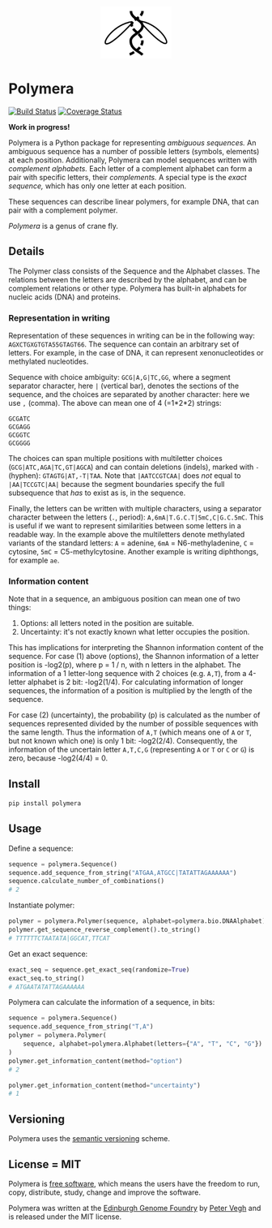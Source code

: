 <p align="center">
<img alt="Polymera logo" title="Polymera" src="https://raw.githubusercontent.com/Edinburgh-Genome-Foundry/Polymera/main/images/Polymera.png" width="140">
</p>


# Polymera

[![Build Status](https://travis-ci.org/Edinburgh-Genome-Foundry/Polymera.svg?branch=main)](https://travis-ci.org/Edinburgh-Genome-Foundry/Polymera)
[![Coverage Status](https://coveralls.io/repos/github/Edinburgh-Genome-Foundry/Polymera/badge.svg?branch=main)](https://coveralls.io/github/Edinburgh-Genome-Foundry/Polymera?branch=main)

**Work in progress!**

Polymera is a Python package for representing *ambiguous sequences.* An ambiguous sequence has a number of possible letters (symbols, elements) at each position. Additionally, Polymera can model sequences written with *complement alphabets.* Each letter of a complement alphabet can form a pair with specific letters, their *complements.* A special type is the *exact sequence,* which has only one letter at each position.

These sequences can describe linear polymers, for example DNA, that can pair with a complement polymer.

*Polymera* is a genus of crane fly.


## Details

The Polymer class consists of the Sequence and the Alphabet classes. The relations between the letters are described by the alphabet, and can be complement relations or other type. Polymera has built-in alphabets for nucleic acids (DNA) and proteins.

### Representation in writing

Representation of these sequences in writing can be in the following way: `AGXCTGXGTGTA55GTAGT66`. The sequence can contain an arbitrary set of letters. For example, in the case of DNA, it can represent xenonucleotides or methylated nucleotides.

Sequence with choice ambiguity: `GCG|A,G|TC,GG`, where a segment separator character, here `|` (vertical bar), denotes the sections of the sequence, and the choices are separated by another character: here we use `,` (comma). The above can mean one of 4 (=1\*2\*2) strings:
```
GCGATC
GCGAGG
GCGGTC
GCGGGG
```

The choices can span multiple positions with multiletter choices (`GCG|ATC,AGA|TC,GT|AGCA`) and can contain deletions (indels), marked with `-` (hyphen): `GTAGTG|AT,-T|TAA`. Note that `|AATCCGTCAA|` does *not* equal to `|AA|TCCGTC|AA|` because the segment boundaries specify the full subsequence that *has* to exist as is, in the sequence.

Finally, the letters can be written with multiple characters, using a separator character between the letters (`.`, period): `A,6mA|T.G.C.T|5mC,C|G.C.5mC`. This is useful if we want to represent similarities between some letters in a readable way. In the example above the multiletters denote methylated variants of the standard letters: `A` = adenine, `6mA` = N6-methyladenine, `C` = cytosine, `5mC` = C5-methylcytosine. Another example is writing diphthongs, for example `ae`.


### Information content

Note that in a sequence, an ambiguous position can mean one of two things:

1. Options: all letters noted in the position are suitable.
2. Uncertainty: it's not exactly known what letter occupies the position.

This has implications for interpreting the Shannon information content of the sequence. For case (1) above (options), the Shannon information of a letter position is -log2(p), where p = 1 / n, with n letters in the alphabet. The information of a 1 letter-long sequence with 2 choices (e.g. `A,T`), from a 4-letter alphabet is 2 bit: -log2(1/4). For calculating information of longer sequences, the information of a position is multiplied by the length of the sequence.

For case (2) (uncertainty), the probability (p) is calculated as the number of sequences represented divided by the number of possible sequences with the same length. Thus the information of `A,T` (which means one of `A` or `T`, but not known which one) is only 1 bit: -log2(2/4).
Consequently, the information of the uncertain letter `A,T,C,G` (representing `A` or `T` or `C` or `G`) is zero, because -log2(4/4) = 0.


## Install

```bash
pip install polymera
```


## Usage

Define a sequence:

```python
sequence = polymera.Sequence()
sequence.add_sequence_from_string("ATGAA,ATGCC|TATATTAGAAAAAA")
sequence.calculate_number_of_combinations()
# 2
```

Instantiate polymer:

```python
polymer = polymera.Polymer(sequence, alphabet=polymera.bio.DNAAlphabet)
polymer.get_sequence_reverse_complement().to_string()
# TTTTTTCTAATATA|GGCAT,TTCAT
```

Get an exact sequence:

```python
exact_seq = sequence.get_exact_seq(randomize=True)
exact_seq.to_string()
# ATGAATATATTAGAAAAAA
```

Polymera can calculate the information of a sequence, in bits:

```python
sequence = polymera.Sequence()
sequence.add_sequence_from_string("T,A")
polymer = polymera.Polymer(
    sequence, alphabet=polymera.Alphabet(letters={"A", "T", "C", "G"})
)
polymer.get_information_content(method="option")
# 2
```

```python
polymer.get_information_content(method="uncertainty")
# 1
```


## Versioning

Polymera uses the [semantic versioning](https://semver.org) scheme.


## License = MIT

Polymera is [free software](https://www.gnu.org/philosophy/free-sw.en.html), which means the users have the freedom to run, copy, distribute, study, change and improve the software.

Polymera was written at the [Edinburgh Genome Foundry](https://edinburgh-genome-foundry.github.io/) by [Peter Vegh](https://github.com/veghp) and is released under the MIT license.
